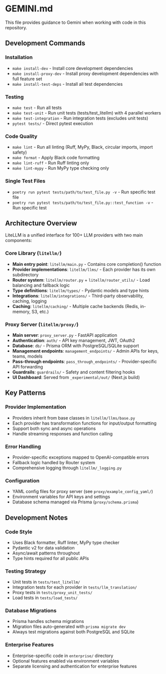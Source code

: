# GEMINI.md

This file provides guidance to Gemini when working with code in this repository.

## Development Commands

### Installation
- `make install-dev` - Install core development dependencies
- `make install-proxy-dev` - Install proxy development dependencies with full feature set
- `make install-test-deps` - Install all test dependencies

### Testing
- `make test` - Run all tests
- `make test-unit` - Run unit tests (tests/test_litellm) with 4 parallel workers
- `make test-integration` - Run integration tests (excludes unit tests)
- `pytest tests/` - Direct pytest execution

### Code Quality
- `make lint` - Run all linting (Ruff, MyPy, Black, circular imports, import safety)
- `make format` - Apply Black code formatting
- `make lint-ruff` - Run Ruff linting only
- `make lint-mypy` - Run MyPy type checking only

### Single Test Files
- `poetry run pytest tests/path/to/test_file.py -v` - Run specific test file
- `poetry run pytest tests/path/to/test_file.py::test_function -v` - Run specific test

## Architecture Overview

LiteLLM is a unified interface for 100+ LLM providers with two main components:

### Core Library (`litellm/`)
- **Main entry point**: `litellm/main.py` - Contains core completion() function
- **Provider implementations**: `litellm/llms/` - Each provider has its own subdirectory
- **Router system**: `litellm/router.py` + `litellm/router_utils/` - Load balancing and fallback logic
- **Type definitions**: `litellm/types/` - Pydantic models and type hints
- **Integrations**: `litellm/integrations/` - Third-party observability, caching, logging
- **Caching**: `litellm/caching/` - Multiple cache backends (Redis, in-memory, S3, etc.)

### Proxy Server (`litellm/proxy/`)
- **Main server**: `proxy_server.py` - FastAPI application
- **Authentication**: `auth/` - API key management, JWT, OAuth2
- **Database**: `db/` - Prisma ORM with PostgreSQL/SQLite support
- **Management endpoints**: `management_endpoints/` - Admin APIs for keys, teams, models
- **Pass-through endpoints**: `pass_through_endpoints/` - Provider-specific API forwarding
- **Guardrails**: `guardrails/` - Safety and content filtering hooks
- **UI Dashboard**: Served from `_experimental/out/` (Next.js build)

## Key Patterns

### Provider Implementation
- Providers inherit from base classes in `litellm/llms/base.py`
- Each provider has transformation functions for input/output formatting
- Support both sync and async operations
- Handle streaming responses and function calling

### Error Handling
- Provider-specific exceptions mapped to OpenAI-compatible errors
- Fallback logic handled by Router system
- Comprehensive logging through `litellm/_logging.py`

### Configuration
- YAML config files for proxy server (see `proxy/example_config_yaml/`)
- Environment variables for API keys and settings
- Database schema managed via Prisma (`proxy/schema.prisma`)

## Development Notes

### Code Style
- Uses Black formatter, Ruff linter, MyPy type checker
- Pydantic v2 for data validation
- Async/await patterns throughout
- Type hints required for all public APIs

### Testing Strategy
- Unit tests in `tests/test_litellm/`
- Integration tests for each provider in `tests/llm_translation/`
- Proxy tests in `tests/proxy_unit_tests/`
- Load tests in `tests/load_tests/`

### Database Migrations
- Prisma handles schema migrations
- Migration files auto-generated with `prisma migrate dev`
- Always test migrations against both PostgreSQL and SQLite

### Enterprise Features
- Enterprise-specific code in `enterprise/` directory
- Optional features enabled via environment variables
- Separate licensing and authentication for enterprise features